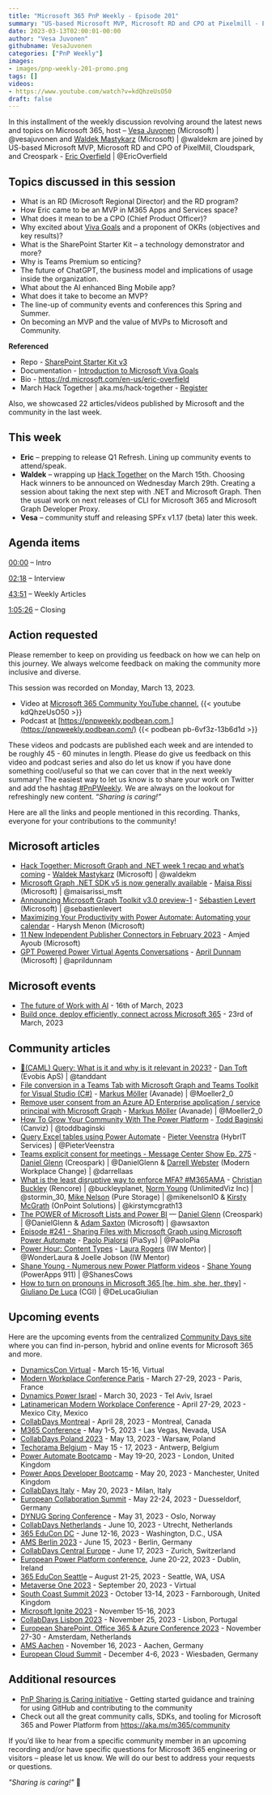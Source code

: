 ```yaml
---
title: "Microsoft 365 PnP Weekly - Episode 201"
summary: "US-based Microsoft MVP, Microsoft RD and CPO at Pixelmill - Eric Overfield, joins Microsoft’s Vesa Juvonen and Waldek Mastykarz in a discussion around wearing many hats, Viva Goals, SharePoint Starter Kit, ChatGPT, conferences plus 22 articles/videos."
date: 2023-03-13T02:00:01-00:00
author: "Vesa Juvonen"
githubname: VesaJuvonen
categories: ["PnP Weekly"]
images:
- images/pnp-weekly-201-promo.png
tags: []
videos:
- https://www.youtube.com/watch?v=kdQhzeUsO50
draft: false
---
```

 
In this installment of the weekly discussion revolving around the latest news and topics on Microsoft 365, host – [Vesa Juvonen](http://twitter.com/vesajuvonen) (Microsoft) | @vesajuvonen and [Waldek Mastykarz](http://twitter.com/waldekm) (Microsoft) | @waldekm are joined by US-based Microsoft MVP, Microsoft RD and CPO of PixelMill, Cloudspark, and Creospark - [Eric Overfield](https://twitter.com/EricOverfield) \| @EricOverfield

## Topics discussed in this session

* What is an RD (Microsoft Regional Director) and the RD program?
* How Eric came to be an MVP in M365 Apps and Services space?
* What does it mean to be a CPO (Chief Product Officer)?
* Why excited about [Viva Goals](https://learn.microsoft.com/viva/goals/intro-to-ms-viva-goals) and a proponent of OKRs (objectives and key results)?
* What is the SharePoint Starter Kit – a technology demonstrator and more?
* Why is Teams Premium so enticing?
* The future of ChatGPT, the business model and implications of usage inside the organization.
* What about the AI enhanced Bing Mobile app?
* What does it take to become an MVP?
* The line-up of community events and conferences this Spring and Summer.
* On becoming an MVP and the value of MVPs to Microsoft and Community.

**Referenced**

* Repo - [SharePoint Starter Kit v3](https://github.com/pnp/sp-starter-kit)
* Documentation - [Introduction to Microsoft Viva Goals](https://learn.microsoft.com/viva/goals/intro-to-ms-viva-goals)
* Bio - <https://rd.microsoft.com/en-us/eric-overfield>
* March Hack Together \| aka.ms/hack-together - [Register](https://forms.office.com/Pages/ResponsePage.aspx?id=v4j5cvGGr0GRqy180BHbR0ktYAUCTtVIvJkJdFsfkalUMlM0SVBXRjIyTEFJQVFYOUMzTDE2SEY1WS4u)

Also, we showcased 22 articles/videos published by Microsoft and the community in the last week.

## This week

* **Eric** – prepping to release Q1 Refresh. Lining up community events to attend/speak.
* **Waldek** – wrapping up [Hack Together](https://aka.ms/hack-together) on the March 15th. Choosing Hack winners to be announced on Wednesday March 29th. Creating a session about taking the next step with .NET and Microsoft Graph. Then the usual work on next releases of CLI for Microsoft 365 and Microsoft Graph Developer Proxy.
* **Vesa** – community stuff and releasing SPFx v1.17 (beta) later this week.

## Agenda items

[00:00](https://youtu.be/kdQhzeUsO50?t=0) – Intro

[02:18](https://youtu.be/kdQhzeUsO50?t=138) – Interview

[43:51](https://youtu.be/kdQhzeUsO50?t=2631) – Weekly Articles

[1:05:26](https://youtu.be/kdQhzeUsO50?t=3926) – Closing

## Action requested

Please remember to keep on providing us feedback on how we can help on this journey. We always welcome feedback on making the community more inclusive and diverse.

This session was recorded on Monday, March 13, 2023.

*   Video at [Microsoft 365 Community YouTube channel.](https://aka.ms/m365pnp-videos)
    {{< youtube kdQhzeUsO50 >}}
*   Podcast at [https://pnpweekly.podbean.com.](https://pnpweekly.podbean.com/) 
    {{< podbean pb-6vf3z-13b6d1d >}}   

These videos and podcasts are published each week and are intended to be roughly 45 - 60 minutes in length.  Please do give us feedback on this video and podcast series and also do let us know if you have done something cool/useful so that we can cover that in the next weekly summary! The easiest way to let us know is to share your work on Twitter and add the hashtag [#PnPWeekly](https://twitter.com/search?q=%23pnpweekly). We are always on the lookout for refreshingly new content. “_Sharing is caring!”_ 

Here are all the links and people mentioned in this recording. Thanks, everyone for your contributions to the community!

## Microsoft articles

* [Hack Together: Microsoft Graph and .NET week 1 recap and what’s coming](https://devblogs.microsoft.com/microsoft365dev/hack-together-microsoft-graph-and-dotnet-week-1-recap/) - [Waldek Mastykarz](https://twitter.com/waldekm) (Microsoft) | @waldekm
* [Microsoft Graph .NET SDK v5 is now generally available](https://devblogs.microsoft.com/microsoft365dev/microsoft-graph-net-sdk-v5-is-now-generally-available/) - [Maisa Rissi](https://twitter.com/maisarissi_msft) (Microsoft) | @maisarissi_msft
* [Announcing Microsoft Graph Toolkit v3.0 preview-1](https://devblogs.microsoft.com/microsoft365dev/microsoft-graph-toolkit-v3-0-preview-1/) - [Sébastien Levert](https://twitter.com/sebastienlevert) (Microsoft) | @sebastienlevert
* [Maximizing Your Productivity with Power Automate: Automating your calendar](https://powerautomate.microsoft.com/blog/maximizing-your-productivity-with-power-automate-automating-your-calendar/) - Harysh Menon (Microsoft)
* [11 New Independent Publisher Connectors in February 2023](https://powerautomate.microsoft.com/blog/11-new-independent-publisher-connectors-in-february-2023/) - Amjed Ayoub (Microsoft)
* [GPT Powered Power Virtual Agents Conversations](https://www.youtube.com/watch?v=ioP02_N3f78) - [April Dunnam](https://twitter.com/aprildunnam) (Microsoft) | @aprildunnam

## Microsoft events

* [The future of Work with AI](https://www.linkedin.com/events/7038508574142074880/) - 16th of March, 2023
* [Build once, deploy efficiently, connect across Microsoft 365](https://developer.microsoft.com/reactor/events/18556/) - 23rd of March, 2023

## Community articles

* [🐫(CAML) Query: What is it and why is it relevant in 2023?](https://pnp.github.io/blog/post/caml-query-what-is-it/) - [Dan Toft](https://twitter.com/tanddant) (Evobis ApS) | @tanddant
* [File conversion in a Teams Tab with Microsoft Graph and Teams Toolkit for Visual Studio (C#)](https://mmsharepoint.wordpress.com/2023/03/10/file-conversion-in-a-teams-tab-with-microsoft-graph-and-teams-toolkit-for-visual-studio-c/) - [Markus Möller](https://twitter.com/Moeller2_0) (Avanade) | @Moeller2_0
* [Remove user consent from an Azure AD Enterprise application / service principal with Microsoft Graph](https://mmsharepoint.wordpress.com/2023/03/04/remove-user-consent-from-an-azure-ad-enterprise-application-service-principal-with-microsoft-graph/) - [Markus Möller](https://twitter.com/Moeller2_0) (Avanade) | @Moeller2_0
* [How To Grow Your Community With The Power Platform](https://toddbaginski.com/blog/how-to-grow-your-community-with-the-power-platform/) - [Todd Baginski](https://twitter.com/toddbaginski) (Canviz) | @toddbaginski
* [Query Excel tables using Power Automate](https://sharepains.com/2023/03/10/query-excel-tables-using-power-automate/) - [Pieter Veenstra](https://twitter.com/PieterVeenstra) (HybrIT Services) | @PieterVeenstra
* [Teams explicit consent for meetings - Message Center Show Ep. 275](https://www.messagecentershow.com/e/teams-explicit-consent-for-meetings-275/) - [Daniel Glenn](https://twitter.com/DanielGlenn) (Creospark) | @DanielGlenn & [Darrell Webster](https://twitter.com/darrellaas) (Modern Workplace Change) | @darrellaas
* [What is the least disruptive way to enforce MFA? #M365AMA](https://www.buckleyplanet.com/2023/03/what-is-the-least-disruptive-way-to-enforce-mfa-m365ama.html) - [Christian Buckley](https://twitter.com/buckleyplanet) (Rencore) | @buckleyplanet, [Norm Young](https://twitter.com/stormin_30) (UnlimitedViz Inc) |  @stormin_30, [Mike Nelson](https://twitter.com/mikenelsonIO) (Pure Storage) | @mikenelsonIO & [Kirsty McGrath](https://twitter.com/kirstymcgrath13) (OnPoint Solutions) | @kirstymcgrath13
* [The POWER of Microsoft Lists and Power BI](https://regarding365.com/the-power-of-microsoft-lists-and-power-bi-daniel-glenn-3e4bca0aac4d) — [Daniel Glenn](https://twitter.com/DanielGlenn) (Creospark) | @DanielGlenn & [Adam Saxton](https://twitter.com/awsaxton) (Microsoft) | @awsaxton
* [Episode #241 - Sharing Files with Microsoft Graph using Microsoft Power Automate](https://www.youtube.com/watch?v=22UQLM8mtNY) - [Paolo Pialorsi](https://twitter.com/PaoloPia) (PiaSys) | @PaoloPia
* [Power Hour: Content Types](https://www.youtube.com/watch?v=0K_x-aYaVWk) - [Laura Rogers](https://twitter.com/WonderLaura) (IW Mentor) | @WonderLaura & Joelle Jobson (IW Mentor)
* [Shane Young - Numerous new Power Platform videos](https://www.youtube.com/c/ShaneYoungCloud/videos) - [Shane Young](https://twitter.com/ShanesCows) (PowerApps 911) | @ShanesCows
* [How to turn on pronouns in Microsoft 365 [he, him, she, her, they]](https://www.youtube.com/watch?v=NYNtEI1WZj8) - [Giuliano De Luca](https://twitter.com/DeLucaGiulian) (CGI) | @DeLucaGiulian

## Upcoming events

Here are the upcoming events from the centralized [Community Days site](https://communitydays.org/events?when=upcoming) where you can find in-person, hybrid and online events for Microsoft 365 and more.

* [DynamicsCon Virtual](https://www.communitydays.org/event/2023-03-15/dynamicscon-virtual) - March 15-16, Virtual
* [Modern Workplace Conference Paris](https://modern-workplace.pro/) - March 27-29, 2023 - Paris, France
* [Dynamics Power Israel](https://www.communitydays.org/event/2023-03-30/dynamics-power-israel) - March 30, 2023 - Tel Aviv, Israel
* [Latinamerican Modern Workplace Conference](https://www.communitydays.org/event/2023-04-27/get-cslatam-conference-2023) - April 27-29, 2023 - Mexico City, Mexico
* [CollabDays Montreal](https://www.collabdays.org/2023-montreal/) - April 28, 2023 - Montreal, Canada
* [M365 Conference](https://m365conf.com/#!/) - May 1-5, 2023 - Las Vegas, Nevada, USA
* [CollabDays Poland 2023](https://www.communitydays.org/event/2023-05-13/collabdays-poland-2023) - May 13, 2023 - Warsaw, Poland
* [Techorama Belgium](https://www.techorama.be/) - May 15 - 17, 2023 - Antwerp, Belgium
* [Power Automate Bootcamp](https://www.communitydays.org/event/2023-05-19/power-automate-bootcamp-2023) - May 19-20, 2023 - London, United Kingdom
* [Power Apps Developer Bootcamp](https://www.communitydays.org/event/2023-05-20/power-apps-developer-bootcamp) - May 20, 2023 - Manchester, United Kingdom
* [CollabDays Italy](https://www.collabdays.org/2023-italy/) - May 20, 2023 - Milan, Italy
* [European Collaboration Summit](https://www.collabsummit.eu/) - May 22-24, 2023 - Duesseldorf, Germany
* [DYNUG Spring Conference](https://www.communitydays.org/event/2023-05-31/dynug-spring-conference) - May 31, 2023 - Oslo, Norway
* [CollabDays Netherlands](https://www.communitydays.org/event/2023-06-10/collabdays-netherlands-2023) - June 10, 2023 - Utrecht, Netherlands
* [365 EduCon DC](https://365educon.com/DC/) - June 12-16, 2023 - Washington, D.C., USA
* [AMS Berlin 2023](https://www.communitydays.org/event/2023-06-15/amsberlin-2023) - June 15, 2023 - Berlin, Germany
* [CollabDays Central Europe](https://www.collabdays.org/2023-ce/) - June 17, 2023 - Zurich, Switzerland
* [European Power Platform conference](https://www.sharepointeurope.com/european-power-platform-conference/), June 20-22, 2023 - Dublin, Ireland
* [365 EduCon Seattle](https://365educon.com/Seattle/) – August 21-25, 2023 - Seattle, WA, USA
* [Metaverse One 2023](https://www.communitydays.org/event/2023-09-20/metaverse-one-2023) - September 20, 2023 - Virtual
* [South Coast Summit 2023](https://www.southcoastsummit.com/) - October 13-14, 2023 - Farnborough, United Kingdom
* [Microsoft Ignite 2023](https://ignite.microsoft.com/) - November 15-16, 2023
* [CollabDays Lisbon 2023](https://www.collabdays.org/2023-lisbon/) - November 25, 2023 - Lisbon, Portugal
* [European SharePoint, Office 365 & Azure Conference 2023](https://www.sharepointeurope.com/) - November 27-30 - Amsterdam, Netherlands
* [AMS Aachen](https://www.communitydays.org/event/2023-11-16/ams-aachen) - November 16, 2023 - Aachen, Germany
* [European Cloud Summit](https://www.cloudsummit.eu/) - December 4-6, 2023 - Wiesbaden, Germany

## Additional resources

* [PnP Sharing is Caring initiative](https://aka.ms/sharing-is-caring) - Getting started guidance and training for using GitHub and contributing to the community
* Check out all the great community calls, SDKs, and tooling for Microsoft 365 and Power Platform from <https://aka.ms/m365/community>

If you’d like to hear from a specific community member in an upcoming recording and/or have specific questions for Microsoft 365 engineering or visitors – please let us know. We will do our best to address your requests or questions.

_"Sharing is caring!"_ 🧡

